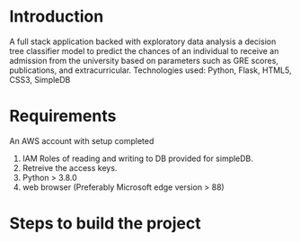 # Introduction 

A full stack application backed with exploratory data analysis a decision tree classifier model to predict the chances of an individual to receive an admission from the university based on parameters such as GRE scores, publications, and extracurricular. Technologies used: Python, Flask, HTML5, CSS3, SimpleDB

# Requirements 

An AWS account with setup completed 
  1)   IAM Roles of reading and writing to DB provided for simpleDB.
  2)   Retreive the access keys.
  3)   Python > 3.8.0
  4)   web browser (Preferably Microsoft edge version > 88)

# Steps to build the project 
